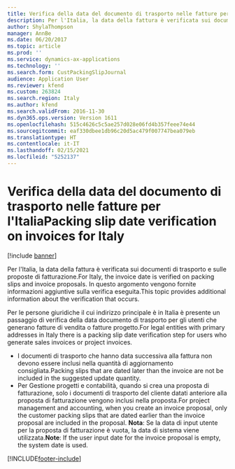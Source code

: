 ```yaml
---
title: Verifica della data del documento di trasporto nelle fatture per l'Italia
description: Per l'Italia, la data della fattura è verificata sui documenti di trasporto e sulle proposte di fatturazione. In questo argomento vengono fornite informazioni aggiuntive sulla verifica eseguita.
author: ShylaThompson
manager: AnnBe
ms.date: 06/20/2017
ms.topic: article
ms.prod: ''
ms.service: dynamics-ax-applications
ms.technology: ''
ms.search.form: CustPackingSlipJournal
audience: Application User
ms.reviewer: kfend
ms.custom: 263824
ms.search.region: Italy
ms.author: kfend
ms.search.validFrom: 2016-11-30
ms.dyn365.ops.version: Version 1611
ms.openlocfilehash: 515c4626c5c5ae257d028e06fd4b357feee74e44
ms.sourcegitcommit: eaf330dbee1db96c20d5ac479f007747bea079eb
ms.translationtype: HT
ms.contentlocale: it-IT
ms.lasthandoff: 02/15/2021
ms.locfileid: "5252137"
---
```

# <a name="packing-slip-date-verification-on-invoices-for-italy"></a><span data-ttu-id="76c24-104">Verifica della data del documento di trasporto nelle fatture per l'Italia</span><span class="sxs-lookup"><span data-stu-id="76c24-104">Packing slip date verification on invoices for Italy</span></span>

[!include [banner](../includes/banner.md)]

<span data-ttu-id="76c24-105">Per l'Italia, la data della fattura è verificata sui documenti di trasporto e sulle proposte di fatturazione.</span><span class="sxs-lookup"><span data-stu-id="76c24-105">For Italy, the invoice date is verified on packing slips and invoice proposals.</span></span> <span data-ttu-id="76c24-106">In questo argomento vengono fornite informazioni aggiuntive sulla verifica eseguita.</span><span class="sxs-lookup"><span data-stu-id="76c24-106">This topic provides additional information about the verification that occurs.</span></span> 

<span data-ttu-id="76c24-107">Per le persone giuridiche il cui indirizzo principale è in Italia è presente un passaggio di verifica della data documento di trasporto per gli utenti che generano fatture di vendita o fatture progetto.</span><span class="sxs-lookup"><span data-stu-id="76c24-107">For legal entities with primary addresses in Italy there is a packing slip date verification step for users who generate sales invoices or project invoices.</span></span>

-   <span data-ttu-id="76c24-108">I documenti di trasporto che hanno data successiva alla fattura non devono essere inclusi nella quantità di aggiornamento consigliata.</span><span class="sxs-lookup"><span data-stu-id="76c24-108">Packing slips that are dated later than the invoice are not be included in the suggested update quantity.</span></span>
-   <span data-ttu-id="76c24-109">Per Gestione progetti e contabilità, quando si crea una proposta di fatturazione, solo i documenti di trasporto del cliente datati anteriore alla proposta di fatturazione vengono inclusi nella proposta.</span><span class="sxs-lookup"><span data-stu-id="76c24-109">For project management and accounting, when you create an invoice proposal, only the customer packing slips that are dated earlier than the invoice proposal are included in the proposal.</span></span> <span data-ttu-id="76c24-110">**Nota**: Se la data di input utente per la proposta di fatturazione è vuota, la data di sistema viene utilizzata.</span><span class="sxs-lookup"><span data-stu-id="76c24-110">**Note**: If the user input date for the invoice proposal is empty, the system date is used.</span></span>






[!INCLUDE[footer-include](../../includes/footer-banner.md)]